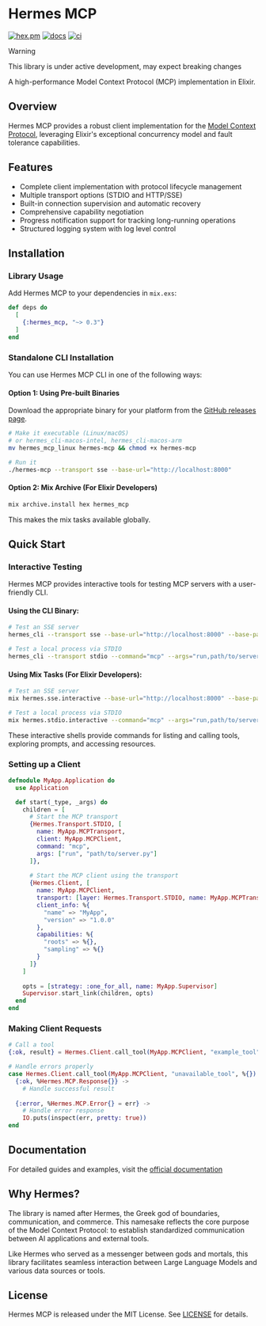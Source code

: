# Hermes MCP

[![hex.pm](https://img.shields.io/hexpm/v/hermes_mcp.svg)](https://hex.pm/packages/hermes_mcp)
[![docs](https://img.shields.io/badge/hex-docs-blue.svg)](https://hexdocs.pm/hermes_mcp)
[![ci](https://github.com/cloudwalk/hermes-mcp/actions/workflows/ci.yml/badge.svg)](https://github.com/cloudwalk/hermes-mcp/actions/workflows/ci.yml)

> [!WARNING]
>
> This library is under active development, may expect breaking changes

A high-performance Model Context Protocol (MCP) implementation in Elixir.

## Overview

Hermes MCP provides a robust client implementation for the [Model Context Protocol](https://spec.modelcontextprotocol.io/specification/2024-11-05/), leveraging Elixir's exceptional concurrency model and fault tolerance capabilities.

## Features

- Complete client implementation with protocol lifecycle management
- Multiple transport options (STDIO and HTTP/SSE)
- Built-in connection supervision and automatic recovery
- Comprehensive capability negotiation
- Progress notification support for tracking long-running operations
- Structured logging system with log level control

## Installation

### Library Usage

Add Hermes MCP to your dependencies in `mix.exs`:

```elixir
def deps do
  [
    {:hermes_mcp, "~> 0.3"}
  ]
end
```

### Standalone CLI Installation

You can use Hermes MCP CLI in one of the following ways:

#### Option 1: Using Pre-built Binaries

Download the appropriate binary for your platform from the [GitHub releases page](https://github.com/cloudwalk/hermes-mcp/releases).

```bash
# Make it executable (Linux/macOS)
# or hermes_cli-macos-intel, hermes_cli-macos-arm
mv hermes_mcp_linux hermes-mcp && chmod +x hermes-mcp

# Run it
./hermes-mcp --transport sse --base-url="http://localhost:8000"
```

#### Option 2: Mix Archive (For Elixir Developers)

```bash
mix archive.install hex hermes_mcp
```

This makes the mix tasks available globally.

## Quick Start

### Interactive Testing

Hermes MCP provides interactive tools for testing MCP servers with a user-friendly CLI.

#### Using the CLI Binary:

```bash
# Test an SSE server
hermes_cli --transport sse --base-url="http://localhost:8000" --base-path="/mcp"

# Test a local process via STDIO
hermes_cli --transport stdio --command="mcp" --args="run,path/to/server.py"
```

#### Using Mix Tasks (For Elixir Developers):

```bash
# Test an SSE server
mix hermes.sse.interactive --base-url="http://localhost:8000" --base-path="/mcp"

# Test a local process via STDIO
mix hermes.stdio.interactive --command="mcp" --args="run,path/to/server.py"
```

These interactive shells provide commands for listing and calling tools, exploring prompts, and accessing resources.

### Setting up a Client

```elixir
defmodule MyApp.Application do
  use Application

  def start(_type, _args) do
    children = [
      # Start the MCP transport
      {Hermes.Transport.STDIO, [
        name: MyApp.MCPTransport,
        client: MyApp.MCPClient, 
        command: "mcp",
        args: ["run", "path/to/server.py"]
      ]},
      
      # Start the MCP client using the transport
      {Hermes.Client, [
        name: MyApp.MCPClient,
        transport: [layer: Hermes.Transport.STDIO, name: MyApp.MCPTransport],
        client_info: %{
          "name" => "MyApp",
          "version" => "1.0.0"
        },
        capabilities: %{
          "roots" => %{},
          "sampling" => %{}
        }
      ]}
    ]
    
    opts = [strategy: :one_for_all, name: MyApp.Supervisor]
    Supervisor.start_link(children, opts)
  end
end
```

### Making Client Requests

```elixir
# Call a tool
{:ok, result} = Hermes.Client.call_tool(MyApp.MCPClient, "example_tool", %{"param" => "value"})

# Handle errors properly
case Hermes.Client.call_tool(MyApp.MCPClient, "unavailable_tool", %{}) do
  {:ok, %Hermes.MCP.Response{}} ->
    # Handle successful result
    
  {:error, %Hermes.MCP.Error{} = err} ->
    # Handle error response
    IO.puts(inspect(err, pretty: true))
end
```

## Documentation

For detailed guides and examples, visit the [official documentation](https://hexdocs.pm/hermes_mcp)

## Why Hermes?

The library is named after Hermes, the Greek god of boundaries, communication, and commerce. This namesake reflects the core purpose of the Model Context Protocol: to establish standardized communication between AI applications and external tools.

Like Hermes who served as a messenger between gods and mortals, this library facilitates seamless interaction between Large Language Models and various data sources or tools.

## License

Hermes MCP is released under the MIT License. See [LICENSE](./LICENSE) for details.
